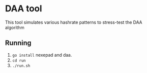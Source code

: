# DAA tool

This tool simulates various hashrate patterns to stress-test the DAA algorithm 

## Running

1. `go install` nexepad and daa.
2. `cd run`
3. `./run.sh`


